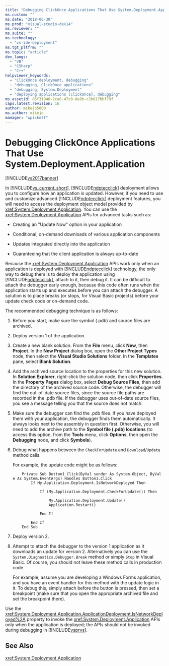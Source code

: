 ```yaml
---
title: "Debugging ClickOnce Applications That Use System.Deployment.Application | Microsoft Docs"
ms.custom: ""
ms.date: "2018-06-30"
ms.prod: "visual-studio-dev14"
ms.reviewer: ""
ms.suite: ""
ms.technology: 
  - "vs-ide-deployment"
ms.tgt_pltfrm: ""
ms.topic: "article"
dev_langs: 
  - "VB"
  - "CSharp"
  - "C++"
helpviewer_keywords: 
  - "ClickOnce deployment, debugging"
  - "debugging, ClickOnce applications"
  - "debugging, System.Deployment"
  - "deploying applications [ClickOnce], debugging"
ms.assetid: 86f31948-2ca8-47c0-8e8b-c2b817bbf79f
caps.latest.revision: 16
author: mikejo5000
ms.author: mikejo
manager: "wpickett"
---
```

# Debugging ClickOnce Applications That Use System.Deployment.Application
[!INCLUDE[vs2017banner](../includes/vs2017banner.md)]

  
In [!INCLUDE[vs_current_short](../includes/vs-current-short-md.md)], [!INCLUDE[ndptecclick](../includes/ndptecclick-md.md)] deployment allows you to configure how an application is updated. However, if you need to use and customize advanced [!INCLUDE[ndptecclick](../includes/ndptecclick-md.md)] deployment features, you will need to access the deployment object model provided by <xref:System.Deployment.Application>. You can use the <xref:System.Deployment.Application> APIs for advanced tasks such as:  
  
-   Creating an "Update Now" option in your application  
  
-   Conditional, on-demand downloads of various application components  
  
-   Updates integrated directly into the application  
  
-   Guaranteeing that the client application is always up-to-date  
  
 Because the <xref:System.Deployment.Application> APIs work only when an application is deployed with [!INCLUDE[ndptecclick](../includes/ndptecclick-md.md)] technology, the only way to debug them is to deploy the application using [!INCLUDE[ndptecclick](../includes/ndptecclick-md.md)], attach to it, then debug it. It can be difficult to attach the debugger early enough, because this code often runs when the application starts up and executes before you can attach the debugger. A solution is to place breaks (or stops, for Visual Basic projects) before your update check code or on-demand code.  
  
 The recommended debugging technique is as follows:  
  
1.  Before you start, make sure the symbol (.pdb) and source files are archived.  
  
2.  Deploy version 1 of the application.  
  
3.  Create a new blank solution. From the **File** menu, click **New**, then **Project**. In the **New Project** dialog box, open the **Other Project Types** node, then select the **Visual Studio Solutions** folder. In the **Templates** pane, select **Blank Solution**.  
  
4.  Add the archived source location to the properties for this new solution. In **Solution Explorer**, right-click the solution node, then click **Properties**. In the **Property Pages** dialog box, select **Debug Source Files**, then add the directory of the archived source code. Otherwise, the debugger will find the out-of-date source files, since the source file paths are recorded in the .pdb file. If the debugger uses out-of-date source files, you see a message telling you that the source does not match.  
  
5.  Make sure the debugger can find the .pdb files. If you have deployed them with your application, the debugger finds them automatically. It always looks next to the assembly in question first. Otherwise, you will need to add the archive path to the **Symbol file (.pdb) locations** (to access this option, from the **Tools** menu, click **Options**, then open the **Debugging** node, and click **Symbols**).  
  
6.  Debug what happens between the `CheckForUpdate` and `Download`/`Update` method calls.  
  
     For example, the update code might be as follows:  
  
    ```  
        Private Sub Button1_Click(ByVal sender As System.Object, ByVal e As System.EventArgs) Handles Button1.Click  
            If My.Application.Deployment.IsNetworkDeployed Then  
  
                If (My.Application.Deployment.CheckForUpdate()) Then  
  
                    My.Application.Deployment.Update()  
                    Application.Restart()  
  
                End If  
  
            End If  
        End Sub  
    ```  
  
7.  Deploy version 2.  
  
8.  Attempt to attach the debugger to the version 1 application as it downloads an update for version 2. Alternatively you can use the `System.Diagnostics.Debugger.Break` method or simply `Stop` in Visual Basic. Of course, you should not leave these method calls in production code.  
  
     For example, assume you are developing a Windows Forms application, and you have an event handler for this method with the update logic in it. To debug this, simply attach before the button is pressed, then set a breakpoint (make sure that you open the appropriate archived file and set the breakpoint there).  
  
 Use the <xref:System.Deployment.Application.ApplicationDeployment.IsNetworkDeployed%2A> property to invoke the <xref:System.Deployment.Application> APIs only when the application is deployed; the APIs should not be invoked during debugging in [!INCLUDE[vsprvs](../includes/vsprvs-md.md)].  
  
## See Also  
 <xref:System.Deployment.Application>



